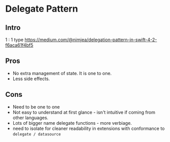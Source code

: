 # Delegate Pattern 


## Intro
1 : 1 type
https://medium.com/@nimjea/delegation-pattern-in-swift-4-2-f6aca61f4bf5


## Pros
- No extra management of state. It is one to one.
- Less side effects.


## Cons
- Need to be one to one
- Not easy to understand at first glance - isn't intuitive if coming from other languages.
- Lots of bigger name delegate functions - more verbiage.
- need to isolate for cleaner readability in extensions with conformance to `delegate / datasource`
